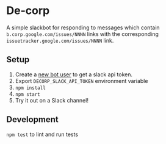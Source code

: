 De-corp
=======

A simple slackbot for responding to messages which contain `b.corp.google.com/issues/NNNN` links
with the corresponding `issuetracker.google.com/issues/NNNN` link.


Setup
-----

1. Create a [new bot user](https://my.slack.com/services/new/bot) to get a slack api token.
2. Export `DECORP_SLACK_API_TOKEN` environment variable
3. `npm install`
4. `npm start`
5. Try it out on a Slack channel!


Development
-----------

`npm test` to lint and run tests
